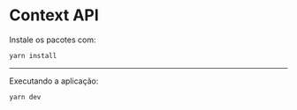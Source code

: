 # Context API

Instale os pacotes com:

```bash
yarn install
```

---

Executando a aplicação:

```bash
yarn dev
```
